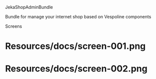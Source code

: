 JekaShopAdminBundle 

Bundle for manage your internet shop based on Vespoline components

Screens 

# Resources/docs/screen-001.png
# Resources/docs/screen-002.png
